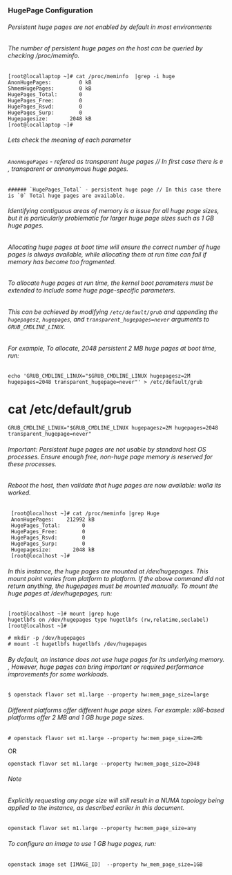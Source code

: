 ### HugePage Configuration ###

###### Persistent huge pages are not enabled by default in most environments
###### The number of persistent huge pages on the host can be queried by checking /proc/meminfo. 

 ~~~
 [root@locallaptop ~]# cat /proc/meminfo  |grep -i huge
 AnonHugePages:         0 kB
 ShmemHugePages:        0 kB
 HugePages_Total:       0
 HugePages_Free:        0
 HugePages_Rsvd:        0
 HugePages_Surp:        0
 Hugepagesize:       2048 kB
 [root@locallaptop ~]#
 ~~~


###### Lets check the meaning of each parameter 

###### `AnonHugePages` - refered as transparent huge pages // In first case there is `0` , transparent or annonymous huge pages. 
~~~
###### `HugePages_Total` - persistent huge page // In this case there is `0` Total huge pages are available. 
~~~
###### Identifying contiguous areas of memory is a issue for all huge page sizes, but it is particularly problematic for larger huge page sizes such as 1 GB huge pages. 
###### Allocating huge pages at boot time will ensure the correct number of huge pages is always available, while allocating them at run time can fail if memory has become too fragmented.
###### To allocate huge pages at run time, the kernel boot parameters must be extended to include some huge page-specific parameters. 
###### This can be achieved by modifying `/etc/default/grub` and appending the `hugepagesz`, `hugepages`, and `transparent_hugepages=never` arguments to `GRUB_CMDLINE_LINUX`.
###### For example, To allocate,  2048 persistent 2 MB huge pages at boot time, run:
~~~
echo 'GRUB_CMDLINE_LINUX="$GRUB_CMDLINE_LINUX hugepagesz=2M hugepages=2048 transparent_hugepage=never"' > /etc/default/grub
~~~
# cat /etc/default/grub
~~~
GRUB_CMDLINE_LINUX="$GRUB_CMDLINE_LINUX hugepagesz=2M hugepages=2048 transparent_hugepage=never"
~~~

###### Important: Persistent huge pages are not usable by standard host OS processes. Ensure enough free, non-huge page memory is reserved for these processes.

###### Reboot the host, then validate that huge pages are now available: wolla its worked. 
~~~
 [root@localhost ~]# cat /proc/meminfo |grep Huge
 AnonHugePages:    212992 kB
 HugePages_Total:       0
 HugePages_Free:        0
 HugePages_Rsvd:        0
 HugePages_Surp:        0
 Hugepagesize:       2048 kB
 [root@localhost ~]# 
 ~~~

###### In this instance, the huge pages are mounted at /dev/hugepages. This mount point varies from platform to platform. If the above command did not return anything, the hugepages must be mounted manually. To mount the huge pages at /dev/hugepages, run:
 ~~~
 [root@localhost ~]# mount |grep huge
 hugetlbfs on /dev/hugepages type hugetlbfs (rw,relatime,seclabel)
 [root@localhost ~]# 
 ~~~
 ~~~
 # mkdir -p /dev/hugepages
 # mount -t hugetlbfs hugetlbfs /dev/hugepages
 ~~~

###### By default, an instance does not use huge pages for its underlying memory. , However, huge pages can bring important or required performance improvements for some workloads. 
 ~~~
 $ openstack flavor set m1.large --property hw:mem_page_size=large
 ~~~

###### Different platforms offer different huge page sizes. For example: x86-based platforms offer 2 MB and 1 GB huge page sizes.
 ~~~
 # openstack flavor set m1.large --property hw:mem_page_size=2Mb
 ~~~
 OR 
 ~~~
 openstack flavor set m1.large --property hw:mem_page_size=2048
 ~~~

###### Note

###### Explicitly requesting any page size will still result in a NUMA topology being applied to the instance, as described earlier in this document.
 ~~~
 openstack flavor set m1.large --property hw:mem_page_size=any
 ~~~

###### To configure an image to use 1 GB huge pages, run:
 ~~~
 openstack image set [IMAGE_ID]  --property hw_mem_page_size=1GB
 ~~~


